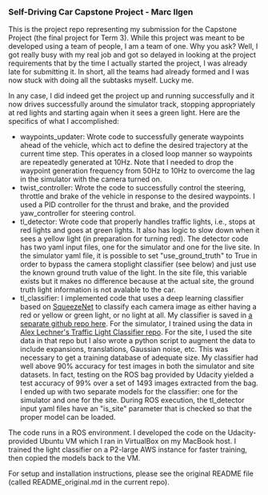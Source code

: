 ### Self-Driving Car Capstone Project - Marc Ilgen
This is the project repo representing my submission for the Capstone Project (the final project for Term 3). While this project was meant to be developed using a team of people, I am a team of one. Why you ask? Well, I got really busy with my real job and got so delayed in looking at the project requirements that by the time I actually started the project, I was already late for submitting it. In short, all the teams had already formed and I was now stuck with doing all the subtasks myself. Lucky me.

In any case, I did indeed get the project up and running successfully and it now drives successfully around the simulator track, stopping appropriately at red lights and starting again when it sees a green light. Here are the specifics of what I accomplished:

* waypoints\_updater: Wrote code to successfully generate waypoints ahead of the vehicle, which act to define the desired trajectory at the current time step. This operates in a closed loop manner so waypoints are repeatedly generated at 10Hz. Note that I needed to drop the waypoint generation frequency from 50Hz to 10Hz to overcome the lag in the simulator with the camera turned on.
* twist\_controller: Wrote the code to successfully control the steering, throttle and brake of the vehicle in response to the desired waypoints. I used a PID controller for the thrust and brake, and the provided yaw_controller for steering control.
* tl\_detector: Wrote code that properly handles traffic lights, i.e., stops at red lights and goes at green lights. It also has logic to slow down when it sees a yellow light (in preparation for turning red). The detector code has two yaml input files, one for the simulator and one for the live site. In the simulator yaml file, it is possible to set "use_ground_truth" to True in order to bypass the camera stoplight classifier (see below) and just use the known ground truth value of the light. In the site file, this variable exists but it makes no difference because at the actual site, the ground truth light information is not avalable to the car.
* tl\_classifier: I implemented code that uses a deep learning classifier based on [SqueezeNet](https://github.com/DeepScale/SqueezeNet) to classify each camera image as either having a red or yellow or green light, or no light at all. My classifier is saved in [a separate github repo here](https://github.com/westofpluto/traffic_light_classifier_ilgen_save). For the simulator, I trained using the data in [Alex Lechner's Traffic Light Classifier repo](https://github.com/alex-lechner/Traffic-Light-Classification). For the site, I used the site data in that repo but I also wrote a python script to augment the data to include expansions, translations, Gaussian noise, etc. This was necessary to get a training database of adequate size. My classifier had well above 90% accuracy for test images in both the simulator and site datasets. In fact, testing on the ROS bag provided by Udacity yielded a test accuracy of 99% over a set of 1493 images extracted from the bag. I ended up with two separate models for the classifier: one for the simulator and one for the site. During ROS execution, the tl_detector input yaml files have an "is\_site" parameter that is checked so that the proper model can be loaded.

The code runs in a ROS environment. I developed the code on the Udacity-provided Ubuntu VM which I ran in VirtualBox on my MacBook host. I trained the light classifier on a P2-large AWS instance for faster training, then copied the models back to the VM.

For setup and installation instructions, please see the original README file (called README\_original.md in the current repo).
